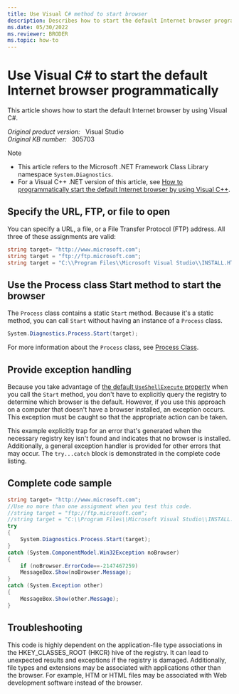 ```yaml
---
title: Use Visual C# method to start browser
description: Describes how to start the default Internet browser programmatically by using Visual C#. Also provides a code example to illustrate how to do this task.
ms.date: 05/30/2022
ms.reviewer: BRODER
ms.topic: how-to
---
```

# Use Visual C# to start the default Internet browser programmatically

This article shows how to start the default Internet browser by using Visual C#.

_Original product version:_ &nbsp; Visual Studio  
_Original KB number:_ &nbsp; 305703

> [!NOTE]
>
> - This article refers to the Microsoft .NET Framework Class Library namespace `System.Diagnostics`.
> - For a Visual C++ .NET version of this article, see [How to programmatically start the default Internet browser by using Visual C++](https://support.microsoft.com/help/307382).

## Specify the URL, FTP, or file to open

You can specify a URL, a file, or a File Transfer Protocol (FTP) address. All three of these assignments are valid:

```csharp
string target= "http://www.microsoft.com";
string target = "ftp://ftp.microsoft.com";
string target = "C:\\Program Files\\Microsoft Visual Studio\\INSTALL.HTM";
```

## Use the Process class Start method to start the browser

The `Process` class contains a static `Start` method. Because it's a static method, you can call `Start` without having an instance of a `Process` class.

```csharp
System.Diagnostics.Process.Start(target);
```

For more information about the `Process` class, see [Process Class](/dotnet/api/system.diagnostics.process).

## Provide exception handling

Because you take advantage of [the default `UseShellExecute` property](https://docs.microsoft.com/dotnet/api/system.diagnostics.processstartinfo.useshellexecute#property-value) when you call the `Start` method, you don't have to explicitly query the registry to determine which browser is the default. However, if you use this approach on a computer that doesn't have a browser installed, an exception occurs. This exception must be caught so that the appropriate action can be taken.

This example explicitly trap for an error that's generated when the necessary registry key isn't found and indicates that no browser is installed. Additionally, a general exception handler is provided for other errors that may occur. The `try...catch` block is demonstrated in the complete code listing.

## Complete code sample

```csharp
string target= "http://www.microsoft.com";
//Use no more than one assignment when you test this code.
//string target = "ftp://ftp.microsoft.com";
//string target = "C:\\Program Files\\Microsoft Visual Studio\\INSTALL.HTM";
try
{
    System.Diagnostics.Process.Start(target);
}
catch (System.ComponentModel.Win32Exception noBrowser)
{
    if (noBrowser.ErrorCode==-2147467259)
    MessageBox.Show(noBrowser.Message);
}
catch (System.Exception other)
{
    MessageBox.Show(other.Message);
}
```

## Troubleshooting

This code is highly dependent on the application-file type associations in the HKEY_CLASSES_ROOT (HKCR) hive of the registry. It can lead to unexpected results and exceptions if the registry is damaged. Additionally, file types and extensions may be associated with applications other than the browser. For example, HTM or HTML files may be associated with Web development software instead of the browser.

